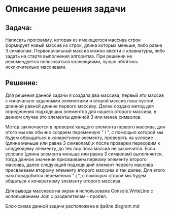 # Описание решения задачи

## Задача:
Написать программу, которая из имеющегося массива строк формирует новый массив из строк, длина которых меньше, либо равна 3 символам. Первоначальный массив можно ввести с клавиатуры, либо задать на старте выполнения алгоритма. При решении не рекомендуется пользоваться коллекциями, лучше обойтись исключительно массивами.

## Решение:

Для решения данной задачи я создала два массива, первый это массив с изначально заданными элементами и второй массив пока пустой, длинной равной длинне первого массиву.
Далее создаю метод для опредеоения подходящих элементов для нашего второго массива, в данном случае это элементы длинной 3 или менее символов.

Метод заключается в проверке каждого элемента первого массива, для этого мы как обычно создаем переменную " i ", с помощью которой мы будем обращаться к конкретному элементу, проверять на условие (длина меньше или равна 3 символам),и после проверки переходим к следующему элементу, до тех пор пока массив не закончится.
Если условие (длина элемента меньше или равна 3 символам) выполняется, тогда данное значение присваиваем первому элементу второго массива, далее следующий подходящий элемент первого массива присваиваем второму элементу второго массива и так далее. Для этого нам понадобится переменная " j ", с помощью кторой мы будем общаться к конкретному элементу второго массива.

Для вывода массивов на экран я использовала 
Console.WriteLine с использванием Join с разделителем - пробел.

Блок-схема данной задачи расположена в файле diagram.md
